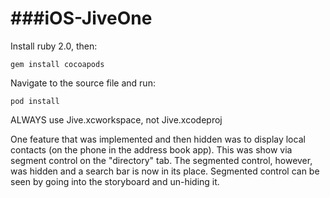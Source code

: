 ###iOS-JiveOne
===========

Install ruby 2.0, then:
```
gem install cocoapods
```

Navigate to the source file and run:
```
pod install
```

ALWAYS use Jive.xcworkspace, not Jive.xcodeproj


One feature that was implemented and then hidden was to display local contacts (on the phone in the address book app). This was show via segment control on the "directory" tab. The segmented control, however, was hidden and a search bar is now in its place. Segmented control can be seen by going into the storyboard and un-hiding it. 